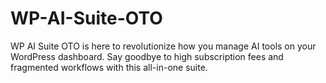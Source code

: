 # WP-AI-Suite-OTO
WP AI Suite OTO is here to revolutionize how you manage AI tools on your WordPress dashboard. Say goodbye to high subscription fees and fragmented workflows with this all-in-one suite.
